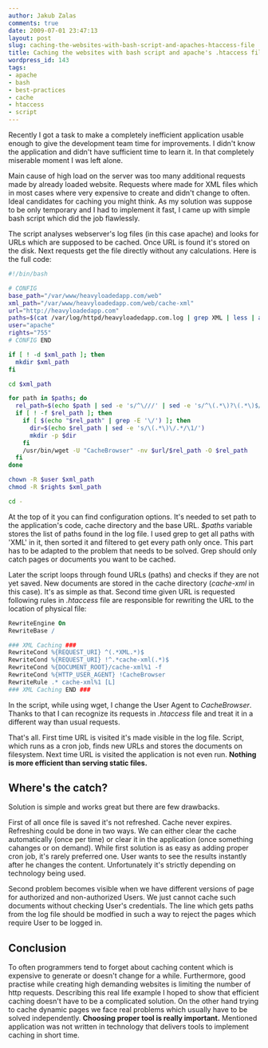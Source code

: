 ```yaml
---
author: Jakub Zalas
comments: true
date: 2009-07-01 23:47:13
layout: post
slug: caching-the-websites-with-bash-script-and-apaches-htaccess-file
title: Caching the websites with bash script and apache's .htaccess file
wordpress_id: 143
tags:
- apache
- bash
- best-practices
- cache
- htaccess
- script
---
```


Recently I got a task to make a completely inefficient application usable enough to give the development team time for improvements. I didn't know the application and didn't have sufficient time to learn it. In that completely miserable moment I was left alone.

Main cause of high load on the server was too many additional requests made by already loaded website.  Requests where made for XML files which in most cases where very expensive to create and didn't change to often. Ideal candidates for caching you might think. As my solution was suppose to be only temporary and I had to implement it fast, I came up with simple bash script which did the job flawlessly.

The script analyses webserver's log files (in this case apache) and looks for URLs which are supposed to be cached. Once URL is found it's stored on the disk. Next requests get the file directly without any calculations. Here is the full code:

    
```bash
#!/bin/bash

# CONFIG
base_path="/var/www/heavyloadedapp.com/web"
xml_path="/var/www/heavyloadedapp.com/web/cache-xml"
url="http://heavyloadedapp.com"
paths=$(cat /var/log/httpd/heavyloadedapp.com.log | grep XML | less | awk '{print $7}' | sort | uniq)
user="apache"
rights="755"
# CONFIG END

if [ ! -d $xml_path ]; then
  mkdir $xml_path
fi

cd $xml_path

for path in $paths; do
  rel_path=$(echo $path | sed -e 's/^\///' | sed -e 's/^\(.*\)?\(.*\)$/\1/')
  if [ ! -f $rel_path ]; then
    if [ $(echo "$rel_path" | grep -E '\/') ]; then
      dir=$(echo $rel_path | sed -e 's/\(.*\)\/.*/\1/')
      mkdir -p $dir
    fi
    /usr/bin/wget -U "CacheBrowser" -nv $url/$rel_path -O $rel_path
  fi
done

chown -R $user $xml_path
chmod -R $rights $xml_path

cd -
```


At the top of it you can find configuration options. It's needed to set path to the application's code, cache directory and the base URL. _$paths_ variable stores the list of paths found in the log file. I used grep to get all paths with 'XML' in it, then sorted it and filtered to get every path only once. This part has to be adapted to the problem that needs to be solved. Grep should only catch pages or documents you want to be cached.

Later the script loops through found URLs (paths) and checks if they are not yet saved. New documents are stored in the cache directory (*cache-xml* in this case). It's as simple as that. Second time given URL is requested following rules in _.htaccess_ file are responsible for rewriting the URL to the location of physical file:

```apache
RewriteEngine On
RewriteBase /

### XML Caching ###
RewriteCond %{REQUEST_URI} ^(.*XML.*)$
RewriteCond %{REQUEST_URI} !^.*cache-xml(.*)$
RewriteCond %{DOCUMENT_ROOT}/cache-xml%1 -f
RewriteCond %{HTTP_USER_AGENT} !CacheBrowser
RewriteRule .* cache-xml%1 [L]
### XML Caching END ###
```


In the script, while using wget, I change the User Agent to _CacheBrowser_. Thanks to that I can recognize its requests in _.htaccess_ file and treat it in a different way than usual requests.

That's all. First time URL is visited it's made visible in the log file. Script, which runs as a cron job, finds new URLs and stores the documents on filesystem. Next time URL is visited the application is not even run. **Nothing is more efficient than serving static files.**


## Where's the catch?


Solution is simple and works great but there are few drawbacks.

First of all once file is saved it's not refreshed. Cache never expires. Refreshing could be done in two ways. We can either clear the cache automatically (once per time) or clear it in the application (once something cahanges or on demand). While first solution is as easy as adding proper cron job, it's rarely preferred one. User wants to see the results instantly after he changes the content. Unfortunately it's strictly depending on technology being used.

Second problem becomes visible when we have different versions of page for authorized and non-authorized Users. We just cannot cache such documents without checking User's credentials. The line which gets paths from the log file should be modfied in such a way to reject the pages which require User to be logged in.


## Conclusion


To often programmers tend to forget about caching content which is expensive to generate or doesn't change for a while. Furthermore, good practise while creating high demanding websites is limiting the number of http requests. Describing this real life example I hoped to show that efficient caching doesn't have to be a complicated solution. On the other hand trying to cache dynamic pages we face real problems which usually have to be solved independently. **Choosing proper tool is really important.** Mentioned application was not written in technology that delivers tools to implement caching in short time.
